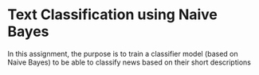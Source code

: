 # Text Classification using Naive Bayes
In this assignment, the purpose is to train a classifier model (based on Naive Bayes) to be able to classify news based on their short descriptions

